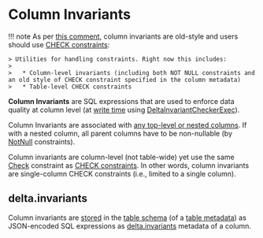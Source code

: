 # Column Invariants

!!! note
    As per [this comment](https://github.com/delta-io/delta/blob/58b25108e1e275fa7e2ff4ba758184a19270cf15/core/src/main/scala/org/apache/spark/sql/delta/constraints/Constraints.scala#L34-L39), column invariants are old-style and users should use [CHECK constraints](../check-constraints/index.md):

    > Utilities for handling constraints. Right now this includes:
    > 
    >   * Column-level invariants (including both NOT NULL constraints and an old style of CHECK constraint specified in the column metadata)
    >   * Table-level CHECK constraints

**Column Invariants** are SQL expressions that are used to enforce data quality at column level (at [write time](../TransactionalWrite.md#writeFiles) using [DeltaInvariantCheckerExec](../constraints/DeltaInvariantCheckerExec.md)).

Column Invariants are associated with [any top-level or nested columns](Invariants.md#getFromSchema). If with a nested column, all parent columns have to be non-nullable (by [NotNull](../constraints/Constraint.md#NotNull) constraints).

Column invariants are column-level (not table-wide) yet use the same [Check](../constraints/Constraints.md#Check) constraint as [CHECK constraints](../check-constraints/index.md). In other words, column invariants are single-column CHECK constraints (i.e., limited to a single column).

## delta.invariants

Column invariants are [stored](Invariants.md#getFromSchema) in the [table schema](../Metadata.md#schema) (of a [table metadata](../Metadata.md)) as JSON-encoded SQL expressions as [delta.invariants](Invariants.md#delta.invariants) metadata of a column.
